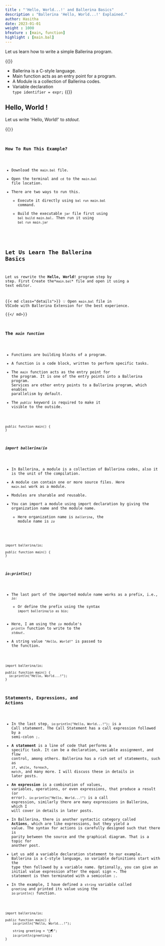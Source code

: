 ```yaml
---
title : "'Hello, World...!' and Ballerina Basics"
description : "Ballerina 'Hello, World...!' Explained."
author: Hasitha
date: 2023-01-01
weight : 1000
bfeature : [main, function]
highlight : [main.bal]
---
```


Let us learn how to write a simple Ballerina program.

{{<md class="tldr">}} 
* Ballerina is a C-style language.
* Main function acts as an entry point for a program.
* A Module is a collection of Ballerina codes.
* Variable declaration <br> `type identifier = expr;`
{{</md>}}
<!--more-->

## Hello, World !

Let us write 'Hello, World!' to *stdout*.

{{<code id="0" />}}

### How To Run This Example?

- Download the `main.bal` file.
- Open the terminal and `cd` to the `main.bal` file location.
- There are two ways to run this.
  - Execute it directly using `bal run main.bal` command.
  - Build the executable `jar` file first using `bal build main.bal`. Then run it using `bal run main.jar`  


## Let Us Learn The Ballerina Basics

Let us rewrite the **Hello, World!** program step by step. First Create the*`main.bal`* file and open it using a text editor.

{{< md class="details">}} 
💡 Open `main.bal` file in VSCode with Ballerina Extension for the best experience.  
{{</ md>}}

### The *`main function`*

- Functions are building blocks of a program.
- A function is a code block, written to perform specific tasks.  
- The *`main`* function acts as the entry point for the program. It is one of the entry points into a Ballerina program. Services are other entry points to a Ballerina program, which enables parallelism by default.  
- The *`public`* keyword is required to make it visible to the outside.

```ballerina
public function main() {
}
```

### *`import ballerina/io`* 

- In Ballerina, a module is a collection of Ballerina codes, also it is the unit of the compilation.
- A module can contain one or more source files. Here `main.bal` work as a module.
- Modules are sharable and reusable. 
- You can import a module using import declaration by giving the organization name and the module name.
  - Here organization name is *`ballerina`*, the module name is *`io`*

```ballerina
import ballerina/io;

public function main() {
}
```

### *`io:println()`*

- The last part of the imported module name works as a prefix, i.e., *`io:`*
  - Or define the prefix using the syntax `import ballerina/io as bio;`
- Here, I am using the *`io`* module's *`println`* function to write to the *`stdout`*.
- A string value *`"Hello, World!"`* is passed to the function.

```ballerina
import ballerina/io;

public function main() {
  io:println("Hello, World...!");
}
```

### Statements, Expressions, and Actions

- In the last step, `io:println("Hello, World...!");` is a Call statement. The Call Statement has a call expression followed by a semi-colon `;`.
- **A statement** is a line of code that performs a specific task. It can be a declaration, variable assignment, and flow control,  among others. Ballerina has a rich set of statements, such as `if`, `while`, `foreach`, `match`, and many more. I will discuss these in details in later posts.
- **An expression** is a combination of values, variables, operations, or even expressions, that produce a result (or error). `io:println("Hello, World...!")` is a call expression, similarly there are many expressions in Ballerina, which I will cover in details in later posts. 
- In Ballerina, there is another syntactic category called **Actions**, which are like expressions, but they yield a value. The syntax for actions is carefully designed such that there is parity between the source and the graphical diagram. That is a topic for another post.
- Let us add a variable declaration statement to our example. Ballerina is a C-style language, so variable definitions start with the type then followed by a variable name. Optionally, you can give an initial value expression after the equal sign `=`. The statement is then terminated with a semicolon `;`.
- In the example, I have defined a `string` variable called `greeting` and printed its value using the `io:println()` function.  

```ballerina
import ballerina/io;

public function main() {
    io:println("Hello, World...!");

    string greeting = "👋🌏";
    io:println(greeting);
}
```
